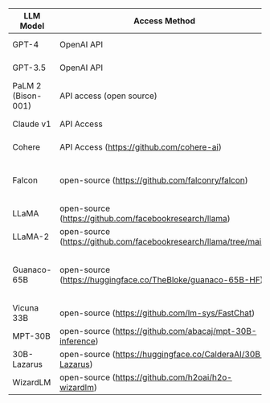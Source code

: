 | LLM Model          	| Access Method                                                     	| Access Link                                                                                         	| Provider                                   	| Model Size            	| Brief Info Link                                                   	| Free/Paid sub     	|   	|
|--------------------	|-------------------------------------------------------------------	|-----------------------------------------------------------------------------------------------------	|--------------------------------------------	|-----------------------	|-------------------------------------------------------------------	|-------------------	|---	|
| GPT-4              	| OpenAI API                                                        	| https://openai.com/gpt-4                                                                            	| OpenAI                                     	| 100T                  	| https://openai.com/research/gpt-4                                 	| Paid Subscription 	|   	|
| GPT-3.5            	| OpenAI API                                                        	| https://chat.openai.com/                                                                            	| OpenAI                                     	| 175B                  	| https://openai.com/blog/gpt-3-5-turbo-fine-tuning-and-api-updates 	| Free              	|   	|
| PaLM 2 (Bison-001) 	| API access (open source)                                          	| https://bard.google.com/chat?hl=en_GB                                                               	| Google AI                                  	| 540B                  	| https://blog.google/technology/ai/try-bard/                       	| Free              	|   	|
| Claude v1          	| API Access                                                        	| https://www.anthropic.com/earlyaccess                                                               	| Anthropic AI                               	| 1.3T                  	| https://www.anthropic.com/index/introducing-claude                	| Paid Subscription 	|   	|
| Cohere             	| API Access (https://github.com/cohere-ai)                         	| https://dashboard.cohere.com/welcome/register                                                       	| Cohere                                     	| 100B                  	| https://cohere.com/                                               	| Paid Subscription 	|   	|
| Falcon             	| open-source (https://github.com/falconry/falcon)                  	| https://huggingface.co/spaces/tiiuae/falcon-180b-demo                                               	| Technology Innovation Institute (TII), UAE 	| 40B                   	| https://falcons.ai/                                               	| Free              	|   	|
| LLaMA              	| open-source (https://github.com/facebookresearch/llama)           	| https://docs.google.com/forms/d/e/1FAIpQLSfqNECQnMkycAp2jP4Z9TFX0cGR4uf7b_fBxjY_OjhJILlKGA/viewform 	| Meta                                       	| 7B to 65B             	| https://ai.meta.com/blog/large-language-model-llama-meta-ai/      	| Free              	|   	|
| LLaMA-2            	| open-source (https://github.com/facebookresearch/llama/tree/main) 	| https://ai.meta.com/resources/models-and-libraries/llama-downloads/                                 	| Meta                                       	| 7B to 70B             	| https://ai.meta.com/blog/llama-2/                                 	| Free              	|   	|
| Guanaco-65B        	| open-source (https://huggingface.co/TheBloke/guanaco-65B-HF)      	| https://huggingface.co/spaces/uwnlp/guanaco-playground-tgi                                          	| Tim Dettmers and other researchers         	| 7B, 13B, 33B, and 65B 	| https://huggingface.co/timdettmers/guanaco-65b                    	| Free              	|   	|
| Vicuna 33B         	| open-source (https://github.com/lm-sys/FastChat)                  	| https://chat.lmsys.org/                                                                             	| LMSYS ORG                                  	| 33B                   	| https://lmsys.org/blog/2023-03-30-vicuna/                         	| Free              	|   	|
| MPT-30B            	| open-source (https://github.com/abacaj/mpt-30B-inference)         	| https://huggingface.co/spaces/mosaicml/mpt-30b-chat                                                 	| Mosaic ML                                  	| 30B                   	| https://huggingface.co/mosaicml/mpt-30b                           	| Free              	|   	|
| 30B-Lazarus        	| open-source (https://huggingface.co/CalderaAI/30B-Lazarus)        	|                                                                                                     	| CalderaAI                                  	| 30B                   	| https://huggingface.co/CalderaAI/30B-Lazarus                      	| Free              	|   	|
| WizardLM           	| open-source (https://github.com/h2oai/h2o-wizardlm)               	| http://47.103.63.15:50085/                                                                          	|                                            	| 13B                   	| https://huggingface.co/WizardLM/WizardLM-30B-V1.0                 	| Free              	|   	|
